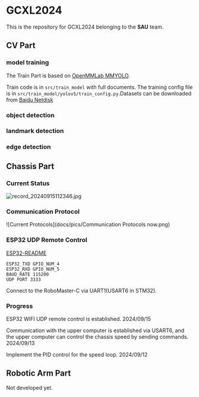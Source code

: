 # GCXL2024

This is the repository for GCXL2024 belonging to the **SAU** team.

## CV Part

### model training

The Train Part is based on [OpenMMLab MMYOLO](https://github.com/open-mmlab/mmyolo).

Train code is in `src/train_model` with full documents.
The training config file is in `src/train_model/yolov5/train_config.py`.Datasets can be downloaded
from [Baidu Netdisk](https://pan.baidu.com/s/1NcQSzuD8DhYUe0tgpDfh5Q?pwd=gcxl)

### object detection

### landmark detection

### edge detection

## Chassis Part

### Current Status

![record_20240915112346.jpg](docs/pics/record_20240915112346.jpg)

### Communication Protocol

![Current Protocols](docs/pics/Communication Protocols now.png)

### ESP32 UDP Remote Control

[ESP32-README](src/ESP32/README.md)

    ESP32_TXD GPIO_NUM_4
    ESP32_RXD GPIO_NUM_5
    BAUD_RATE 115200
    UDP PORT 3333

Connect to the RoboMaster-C via UART1(USART6 in STM32).

### Progress
ESP32 WIFI UDP remote control is established. 2024/09/15

Communication with the upper computer is established via USART6, and the upper computer can control the
chassis speed by sending commands. 2024/09/13

Implement the PID control for the speed loop. 2024/09/12



## Robotic Arm Part
Not developed yet.